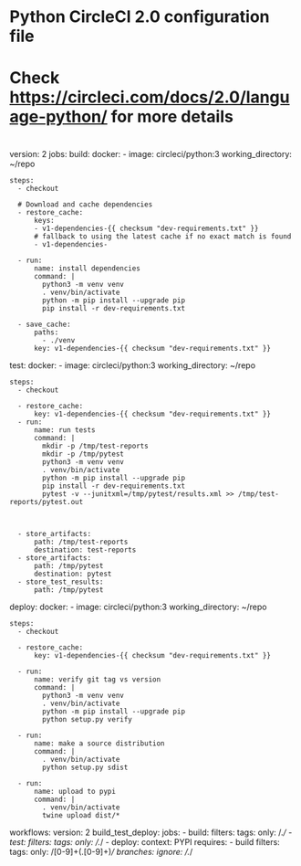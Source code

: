 # Python CircleCI 2.0 configuration file
#
# Check https://circleci.com/docs/2.0/language-python/ for more details
#
version: 2
jobs:
  build:
    docker:
      - image: circleci/python:3
    working_directory: ~/repo

    steps:
      - checkout

      # Download and cache dependencies
      - restore_cache:
          keys:
          - v1-dependencies-{{ checksum "dev-requirements.txt" }}
          # fallback to using the latest cache if no exact match is found
          - v1-dependencies-

      - run:
          name: install dependencies
          command: |
            python3 -m venv venv
            . venv/bin/activate
            python -m pip install --upgrade pip
            pip install -r dev-requirements.txt

      - save_cache:
          paths:
            - ./venv
          key: v1-dependencies-{{ checksum "dev-requirements.txt" }}

  test:
    docker:
      - image: circleci/python:3
    working_directory: ~/repo

    steps:
      - checkout

      - restore_cache:
          key: v1-dependencies-{{ checksum "dev-requirements.txt" }}
      - run:
          name: run tests
          command: |
            mkdir -p /tmp/test-reports
            mkdir -p /tmp/pytest
            python3 -m venv venv
            . venv/bin/activate
            python -m pip install --upgrade pip
            pip install -r dev-requirements.txt
            pytest -v --junitxml=/tmp/pytest/results.xml >> /tmp/test-reports/pytest.out



      - store_artifacts:
          path: /tmp/test-reports
          destination: test-reports
      - store_artifacts:
          path: /tmp/pytest
          destination: pytest
      - store_test_results:
          path: /tmp/pytest


  deploy:
    docker:
      - image: circleci/python:3
    working_directory: ~/repo

    steps:
      - checkout

      - restore_cache:
          key: v1-dependencies-{{ checksum "dev-requirements.txt" }}

      - run:
          name: verify git tag vs version
          command: |
            python3 -m venv venv
            . venv/bin/activate
            python -m pip install --upgrade pip
            python setup.py verify

      - run:
          name: make a source distribution
          command: |
            . venv/bin/activate
            python setup.py sdist

      - run:
          name: upload to pypi
          command: |
            . venv/bin/activate
            twine upload dist/*

workflows:
  version: 2
  build_test_deploy:
    jobs:
      - build:
          filters:
            tags:
              only: /.*/
      - test:
          filters:
            tags:
              only: /.*/
      - deploy:
          context: PYPI
          requires:
            - build
          filters:
            tags:
              only: /[0-9]+(\.[0-9]+)*/
            branches:
              ignore: /.*/
